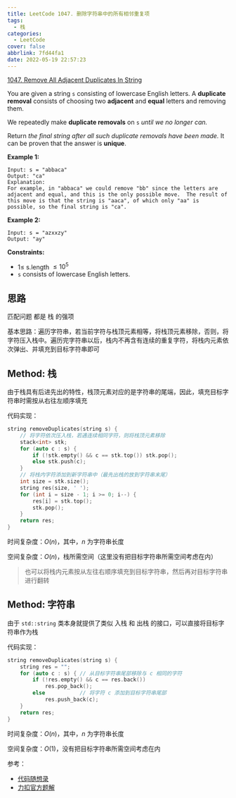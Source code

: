 ```yaml
---
title: LeetCode 1047. 删除字符串中的所有相邻重复项
tags:
  - 栈
categories:
  - LeetCode
cover: false
abbrlink: 7fd44fa1
date: 2022-05-19 22:57:23
---
```



[1047. Remove All Adjacent Duplicates In String](https://leetcode.cn/problems/remove-all-adjacent-duplicates-in-string/)


You are given a string `s` consisting of lowercase English letters. A **duplicate removal** consists of choosing two **adjacent** and **equal** letters and removing them.

We repeatedly make **duplicate removals** on `s` *until we no longer can.*

Return *the final string after all such duplicate removals have been made.* It can be proven that the answer is **unique**.

 

**Example 1:**

    Input: s = "abbaca"
    Output: "ca"
    Explanation: 
    For example, in "abbaca" we could remove "bb" since the letters are adjacent and equal, and this is the only possible move.  The result of this move is that the string is "aaca", of which only "aa" is possible, so the final string is "ca".


**Example 2:**

    Input: s = "azxxzy"
    Output: "ay"
 

**Constraints:**

 - $1 \le$ s.length $\le 10^5$
 - `s` consists of lowercase English letters.

## 思路

匹配问题 都是 栈 的强项

基本思路：遍历字符串，若当前字符与栈顶元素相等，将栈顶元素移除，否则，将字符压入栈中。遍历完字符串以后，栈内不再含有连续的重复字符，将栈内元素依次弹出、并填充到目标字符串即可

## Method: 栈

由于栈具有后进先出的特性，栈顶元素对应的是字符串的尾端，因此，填充目标字符串时需按从右往左顺序填充

代码实现：

```cpp
string removeDuplicates(string s) {
    // 将字符依次压入栈，若遇连续相同字符，则将栈顶元素移除
    stack<int> stk;
    for (auto c : s) {
        if (!stk.empty() && c == stk.top()) stk.pop();
        else stk.push(c);
    }
    // 将栈内字符添加到新字符串中（最先出栈的放到字符串末尾）
    int size = stk.size();
    string res(size, ' ');
    for (int i = size - 1; i >= 0; i--) {
        res[i] = stk.top();
        stk.pop();
    }
    return res;
}
```

时间复杂度：$O(n)$，其中，$n$ 为字符串长度

空间复杂度：$O(n)$，栈所需空间（这里没有把目标字符串所需空间考虑在内）

> 也可以将栈内元素按从左往右顺序填充到目标字符串，然后再对目标字符串进行翻转

## Method: 字符串

由于 `std::string` 类本身就提供了类似 入栈 和 出栈 的接口，可以直接将目标字符串作为栈


代码实现：

```cpp
string removeDuplicates(string s) {
    string res = "";
    for (auto c : s) { // 从目标字符串尾部移除与 c 相同的字符
        if (!res.empty() && c == res.back())
            res.pop_back();
        else           // 将字符 c 添加到目标字符串尾部
            res.push_back(c);
    }
    return res;
}
```

时间复杂度：$O(n)$，其中，$n$ 为字符串长度

空间复杂度：$O(1)$，没有把目标字符串所需空间考虑在内

参考：
 - [代码随想录](https://www.programmercarl.com/1047.%E5%88%A0%E9%99%A4%E5%AD%97%E7%AC%A6%E4%B8%B2%E4%B8%AD%E7%9A%84%E6%89%80%E6%9C%89%E7%9B%B8%E9%82%BB%E9%87%8D%E5%A4%8D%E9%A1%B9.html)
 - [力扣官方题解](https://leetcode.cn/problems/remove-all-adjacent-duplicates-in-string/solution/shan-chu-zi-fu-chuan-zhong-de-suo-you-xi-4ohr/)